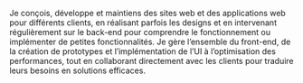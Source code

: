 Je conçois, développe et maintiens des sites web et des applications web pour différents clients, en réalisant parfois les designs et en intervenant régulièrement sur le back-end pour comprendre le fonctionnement ou implémenter de petites fonctionnalités. Je gère l’ensemble du front-end, de la création de prototypes et l’implémentation de l’UI à l’optimisation des performances, tout en collaborant directement avec les clients pour traduire leurs besoins en solutions efficaces.
